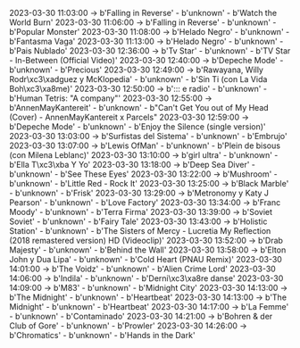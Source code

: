 2023-03-30 11:03:00 -> b'Falling in Reverse' - b'unknown' - b'Watch the World Burn'
2023-03-30 11:06:00 -> b'Falling in Reverse' - b'unknown' - b'Popular Monster'
2023-03-30 11:08:00 -> b'Helado Negro' - b'unknown' - b'Fantasma Vaga'
2023-03-30 11:13:00 -> b'Helado Negro' - b'unknown' - b'Pais Nublado'
2023-03-30 12:36:00 -> b'Tv Star' - b'unknown' - b'TV Star - In-Between (Official Video)'
2023-03-30 12:40:00 -> b'Depeche Mode' - b'unknown' - b'Precious'
2023-03-30 12:49:00 -> b'Rawayana, Willy Rodr\xc3\xadguez y McKlopedia' - b'unknown' - b'Sin Ti (con La Vida Boh\xc3\xa8me)'
2023-03-30 12:50:00 -> b'::: e radio' - b'unknown' - b'Human Tetris: "A company"'
2023-03-30 12:55:00 -> b'AnnenMayKantereit' - b'unknown' - b"Can't Get You out of My Head (Cover) - AnnenMayKantereit x Parcels"
2023-03-30 12:59:00 -> b'Depeche Mode' - b'unknown' - b'Enjoy the Silence (single version)'
2023-03-30 13:03:00 -> b'Surfistas del Sistema' - b'unknown' - b'Embrujo'
2023-03-30 13:07:00 -> b'Lewis OfMan' - b'unknown' - b'Plein de bisous (con Milena Leblanc)'
2023-03-30 13:10:00 -> b'girl ultra' - b'unknown' - b'Ella T\xc3\xba Y Yo'
2023-03-30 13:18:00 -> b'Deep Sea Diver' - b'unknown' - b'See These Eyes'
2023-03-30 13:22:00 -> b'Mushroom' - b'unknown' - b'Little Red - Rock It'
2023-03-30 13:25:00 -> b'Black Marble' - b'unknown' - b'Frisk'
2023-03-30 13:29:00 -> b'Metronomy y Katy J Pearson' - b'unknown' - b'Love Factory'
2023-03-30 13:34:00 -> b'Franc Moody' - b'unknown' - b'Terra Firma'
2023-03-30 13:39:00 -> b'Soviet Soviet' - b'unknown' - b'Fairy Tale'
2023-03-30 13:43:00 -> b'Holistic Station' - b'unknown' - b'The Sisters of Mercy - Lucretia My Reflection (2018 remastered version) HD     (Videoclip)'
2023-03-30 13:52:00 -> b'Drab Majesty' - b'unknown' - b'Behind the Wall'
2023-03-30 13:58:00 -> b'Elton John y Dua Lipa' - b'unknown' - b'Cold Heart (PNAU Remix)'
2023-03-30 14:01:00 -> b'The Voidz' - b'unknown' - b'Alien Crime Lord'
2023-03-30 14:06:00 -> b'Indila' - b'unknown' - b'Derni\xc3\xa8re danse'
2023-03-30 14:09:00 -> b'M83' - b'unknown' - b'Midnight City'
2023-03-30 14:13:00 -> b'The Midnight' - b'unknown' - b'Heartbeat'
2023-03-30 14:13:00 -> b'The Midnight' - b'unknown' - b'Heartbeat'
2023-03-30 14:17:00 -> b'La Femme' - b'unknown' - b'Contaminado'
2023-03-30 14:21:00 -> b'Bohren & der Club of Gore' - b'unknown' - b'Prowler'
2023-03-30 14:26:00 -> b'Chromatics' - b'unknown' - b'Hands in the Dark'
